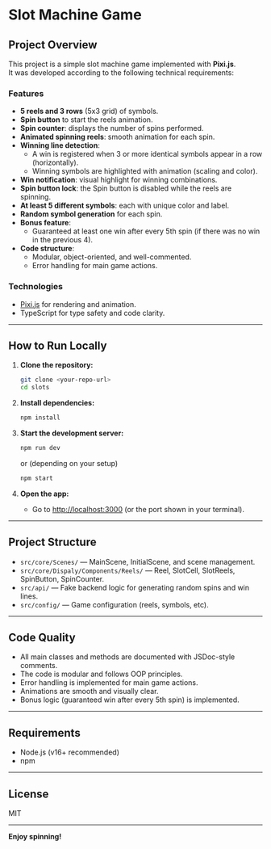 # Slot Machine Game

## Project Overview

This project is a simple slot machine game implemented with **Pixi.js**.  
It was developed according to the following technical requirements:

### Features

- **5 reels and 3 rows** (5x3 grid) of symbols.
- **Spin button** to start the reels animation.
- **Spin counter**: displays the number of spins performed.
- **Animated spinning reels**: smooth animation for each spin.
- **Winning line detection**:
  - A win is registered when 3 or more identical symbols appear in a row (horizontally).
  - Winning symbols are highlighted with animation (scaling and color).
- **Win notification**: visual highlight for winning combinations.
- **Spin button lock**: the Spin button is disabled while the reels are spinning.
- **At least 5 different symbols**: each with unique color and label.
- **Random symbol generation** for each spin.
- **Bonus feature**:
  - Guaranteed at least one win after every 5th spin (if there was no win in the previous 4).
- **Code structure**:
  - Modular, object-oriented, and well-commented.
  - Error handling for main game actions.

### Technologies

- [Pixi.js](https://pixijs.com/) for rendering and animation.
- TypeScript for type safety and code clarity.

---

## How to Run Locally

1. **Clone the repository:**

   ```sh
   git clone <your-repo-url>
   cd slots
   ```

2. **Install dependencies:**

   ```sh
   npm install
   ```

3. **Start the development server:**

   ```sh
   npm run dev
   ```

   or (depending on your setup)

   ```sh
   npm start
   ```

4. **Open the app:**
   - Go to [http://localhost:3000](http://localhost:3000) (or the port shown in your terminal).

---

## Project Structure

- `src/core/Scenes/` — MainScene, InitialScene, and scene management.
- `src/core/Dispaly/Components/Reels/` — Reel, SlotCell, SlotReels, SpinButton, SpinCounter.
- `src/api/` — Fake backend logic for generating random spins and win lines.
- `src/config/` — Game configuration (reels, symbols, etc).

---

## Code Quality

- All main classes and methods are documented with JSDoc-style comments.
- The code is modular and follows OOP principles.
- Error handling is implemented for main game actions.
- Animations are smooth and visually clear.
- Bonus logic (guaranteed win after every 5th spin) is implemented.

---

## Requirements

- Node.js (v16+ recommended)
- npm

---

## License

MIT

---

**Enjoy spinning!**
